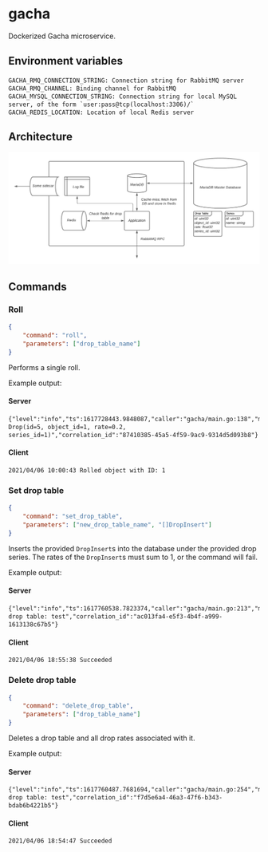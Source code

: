 # gacha
Dockerized Gacha microservice.

## Environment variables
```
GACHA_RMQ_CONNECTION_STRING: Connection string for RabbitMQ server
GACHA_RMQ_CHANNEL: Binding channel for RabbitMQ
GACHA_MYSQL_CONNECTION_STRING: Connection string for local MySQL server, of the form `user:pass@tcp(localhost:3306)/`
GACHA_REDIS_LOCATION: Location of local Redis server
```

## Architecture
![Architectural diagram](./architecture.png)

## Commands

### Roll
```json
{
    "command": "roll",
    "parameters": ["drop_table_name"]
}
```
Performs a single roll.

Example output:
#### Server
```
{"level":"info","ts":1617728443.9848087,"caller":"gacha/main.go:138","msg":"rolled Drop(id=5, object_id=1, rate=0.2, series_id=1)","correlation_id":"87410385-45a5-4f59-9ac9-9314d5d093b8"}
```

#### Client
```
2021/04/06 10:00:43 Rolled object with ID: 1
```

### Set drop table
```json
{
    "command": "set_drop_table",
    "parameters": ["new_drop_table_name", "[]DropInsert"]
}
```
Inserts the provided `DropInsert`s into the database under the provided drop series. The rates of the `DropInsert`s must sum to 1, or the command will fail.

Example output:
#### Server
```
{"level":"info","ts":1617760538.7823374,"caller":"gacha/main.go:213","msg":"set drop table: test","correlation_id":"ac013fa4-e5f3-4b4f-a999-1613138c67b5"}
```

#### Client
```
2021/04/06 18:55:38 Succeeded
```

### Delete drop table
```json
{
    "command": "delete_drop_table",
    "parameters": ["drop_table_name"]
}
```
Deletes a drop table and all drop rates associated with it.

Example output:
#### Server
```
{"level":"info","ts":1617760487.7681694,"caller":"gacha/main.go:254","msg":"deleted drop table: test","correlation_id":"f7d5e6a4-46a3-47f6-b343-bdab6b4221b5"}
```

#### Client
```
2021/04/06 18:54:47 Succeeded
```
